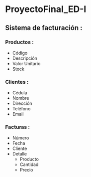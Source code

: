 # ProyectoFinal_ED-I

## **Sistema de facturación :**

### **Productos :**

- Código
- Descripción
- Valor Unitario
- Stock

### **Clientes :**

- Cédula
- Nombre
- Dirección
- Teléfono
- Email

### **Facturas :**

- Número
- Fecha
- Cliente
- Detalle
  - Producto
  - Cantidad
  - Precio
  
